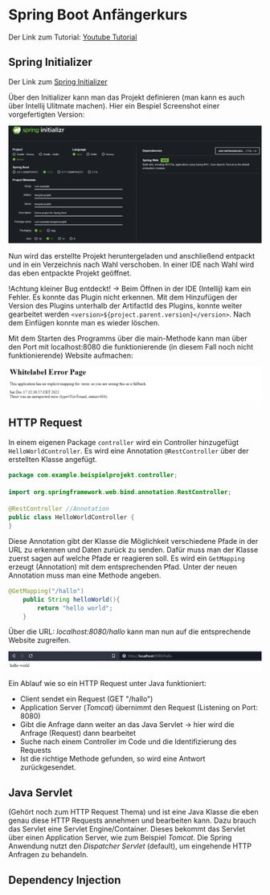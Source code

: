 # Spring Boot Anfängerkurs

Der Link zum Tutorial: [Youtube Tutorial](https://www.youtube.com/watch?v=FdXDtLJgS9w)

## Spring Initializer

Der Link zum [Spring Initializer](https://start.spring.io/)

Über den Initializer kann man das Projekt definieren (man kann es auch über Intellij Ulitmate machen). Hier ein Bespiel Screenshot einer vorgefertigten Version:

![spring_initializer](images/spring_initializer.png)

Nun wird das erstellte Projekt heruntergeladen und anschließend entpackt und in ein Verzeichnis nach Wahl verschoben. In einer IDE nach Wahl wird das eben entpackte Projekt geöffnet.

!Achtung kleiner Bug entdeckt! -> Beim Öffnen in der IDE (Intellij) kam ein Fehler. Es konnte das Plugin nicht erkennen. Mit dem Hinzufügen der Version des Plugins unterhalb der ArtifactId des Plugins, konnte weiter gearbeitet werden `<version>${project.parent.version}</version>`. Nach dem Einfügen konnte man es wieder löschen. 

Mit dem Starten des Programms über die main-Methode kann man über den Port mit localhost:8080 die funktionierende (in diesem Fall noch nicht funktionierende) Website aufmachen:

![main_starten_localhost](images/main_starten_localhost.png)

## HTTP Request

In einem eigenen Package `controller` wird ein Controller hinzugefügt `HelloWorldController`. Es wird eine Annotation `@RestController` über der erstellten Klasse angefügt. 

```java
package com.example.beispielprojekt.controller;

import org.springframework.web.bind.annotation.RestController;

@RestController //Annotation
public class HelloWorldController {
}
```

Diese Annotation gibt der Klasse die Möglichkeit verschiedene Pfade in der URL zu erkennen und Daten zurück zu senden. Dafür muss man der Klasse zuerst sagen auf welche Pfade er reagieren soll. Es wird ein `GetMapping` erzeugt (Annotation) mit dem entsprechenden Pfad. Unter der neuen Annotation muss man eine Methode angeben. 

```java
@GetMapping("/hallo")
    public String helloWorld(){
        return "hello world";
    }
```

Über die URL: *localhost:8080/hallo* kann man nun auf die entsprechende Website zugreifen. 

![get_mapping_helloWorld](images/get_mapping_helloWorld.png)

Ein Ablauf wie so ein HTTP Request unter Java funktioniert: 

- Client sendet ein Request (GET "/hallo")
- Application Server (*Tomcat*) übernimmt den Request (Listening on Port: 8080)
- Gibt die Anfrage dann weiter an das Java Servlet -> hier wird die Anfrage (Request) dann bearbeitet
- Suche nach einem Controller im Code und die Identifizierung des Requests
- Ist die richtige Methode gefunden, so wird eine Antwort zurückgesendet.

## Java Servlet

(Gehört noch zum HTTP Request Thema) und ist eine Java Klasse die eben genau diese HTTP Requests annehmen und bearbeiten kann. Dazu brauch das Servlet eine Servlet Engine/Container. Dieses bekommt das Servlet über einen Application Server, wie zum Beispiel *Tomcat*. Die Spring Anwendung nutzt den *Dispatcher Servlet* (default), um eingehende HTTP Anfragen zu behandeln. 

## Dependency Injection

